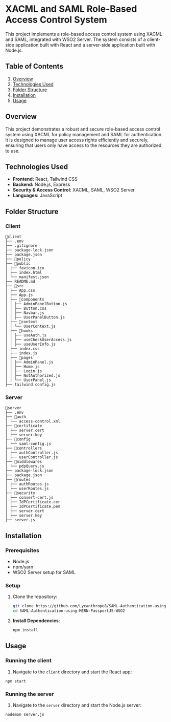 # XACML and SAML Role-Based Access Control System

This project implements a role-based access control system using XACML and SAML, integrated with WSO2 Server. The system consists of a client-side application built with React and a server-side application built with Node.js.

## Table of Contents
1. [Overview](#overview)
2. [Technologies Used](#technologies-used)
3. [Folder Structure](#folder-structure)
4. [Installation](#installation)
5. [Usage](#usage)

## Overview

This project demonstrates a robust and secure role-based access control system using XACML for policy management and SAML for authentication. It is designed to manage user access rights efficiently and securely, ensuring that users only have access to the resources they are authorized to use.

## Technologies Used

- **Frontend:** React, Tailwind CSS
- **Backend:** Node.js, Express
- **Security & Access Control:** XACML, SAML, WSO2 Server
- **Languages:** JavaScript


## Folder Structure

### Client
```
📁client
├── .env
├── .gitignore
├── package-lock.json
├── package.json
├── 📁policy
├── 📁public
│ ├── favicon.ico
│ ├── index.html
│ └── manifest.json
├── README.md
├── 📁src
│ ├── App.css
│ ├── App.js
│ ├── 📁components
│ │ ├── AdminPanelButton.js
│ │ ├── Button.css
│ │ ├── Navbar.js
│ │ ├── UserPanelButton.js
│ ├── 📁context
│ │ └── UserContext.js
│ ├── 📁hooks
│ │ ├── useAuth.js
│ │ ├── useCheckUserAccess.js
│ │ ├── useUserInfo.js
│ ├── index.css
│ ├── index.js
│ ├── 📁pages
│ │ ├── AdminPanel.js
│ │ ├── Home.js
│ │ ├── Login.js
│ │ ├── NotAuthorized.js
│ │ └── UserPanel.js
├── tailwind.config.js
```

### Server
```
📁server
├── .env
├── 📁auth
│ └── access-control.xml
├── 📁certificate
│ ├── server.cert
│ ├── server.key
├── 📁config
│ └── saml-config.js
├── 📁controllers
│ ├── authController.js
│ ├── userController.js
├── 📁middlewares
│ └── pdpQuery.js
├── package-lock.json
├── package.json
├── 📁routes
│ ├── authRoutes.js
│ ├── userRoutes.js
├── 📁security
│ ├── convert-cert.js
│ ├── IdPCertificate.cer
│ ├── IdPCertificate.pem
│ ├── server.cert
│ ├── server.key
├── server.js
```


## Installation

### Prerequisites

- Node.js
- npm/yarn
- WSO2 Server setup for SAML

### Setup

1. Clone the repository:
   ```bash
   git clone https://github.com/Lycanthrope8/SAML-Authentication-using-MERN-PassportJS-WSO2.git
   cd SAML-Authentication-using-MERN-PassportJS-WSO2
   ```

2. **Install Dependencies**:
   ```bash
   npm install

## Usage

### Running the client

1. Navigate to the `client` directory and start the React app:
```
npm start

```

### Running the server

1. Navigate to the `server` directory and start the Node.js server:
```
nodemon server.js

```

